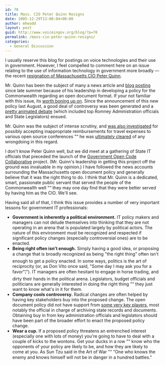 ```yaml
---
id: 78
title: Mass. CIO Peter Quinn Resigns
date: 2005-12-29T13:08:04+00:00
author: mheadd
layout: post
guid: http://www.voiceingov.org/blog/?p=78
permalink: /mass-cio-peter-quinn-resigns/
categories:
  - General Discussion
---
```

I usually reserve this blog for postings on voice technologies and their use in government. However, I feel compelled to comment here on an issue relating to the use of information technology in government more broadly &#8212; the recent [resignation of Massachusetts CIO Peter Quinn](http://news.com.com/Massachusetts+CIO+quits+amid+OpenDocument+debate/2100-1012_3-6012030.html?tag=nefd.top).

Mr. Quinn has been the subject of many a news article and [blog posting](http://www.technorati.com/search/Peter+Quinn) since late summer because of his leadership in developing a policy for the Commonwealth regarding an open document format. If your not familiar with this issue, its [worth boning up on](http://www.mass.gov/portal/site/massgovportal/menuitem.28ce312fa5e831c14db4a11030468a0c/?pageID=itdtopic&L=3&sid=Aitd&L0=Home&L1=Open+Initiatives&L2=OpenDocument). Since the announcement of this new policy last August, a good deal of controversy was been generated and a [pretty animated debate](http://www.eweek.com/article2/0,1895,1857298,00.asp) (which included top Romney Administration officials and State Legislators) ensued.

Mr. Quinn was the subject of intense scrutiny, and [was also investigated](http://www.boston.com/news/local/articles/2005/11/26/romney_administration_reviewing_trips_made_by_technology_chief/) for possibly accepting inappropriate reimbursements for travel expenses to various open source conferences "“ he was [ultimately cleared](http://www.boston.com/news/local/massachusetts/articles/2005/12/10/review_backs_trips_by_technology_chief/) of any wrongdoing in this regard. 

I don't know Peter Quinn well, but we did meet at a gathering of State IT officials that preceded the launch of the [Government Open Code Collaborative](http://www.gocc.gov/) project. (Mr. Quinn's leadership in getting this project off the ground was invaluable in my opinion.) I have followed the news accounts surrounding the Massachusetts open document policy and generally believe that it was the right thing to do. I think that Mr. Quinn is a dedicated, smart, passionate public servant that served the people of the Commonwealth well "“ they may one day find that they were better served by having him as the CIO. We'll see.

Having said all of that, I think this issue provides a number of very important lessons for government IT professionals:

  * **Government is inherently a political environment.** IT policy makers and managers can not delude themselves into thinking that they are not operating in an arena that is populated largely by political actors. The nature of this environment must be recognized and respected if significant policy changes (especially controversial ones) are to be enacted.
  * **Being right often isn't enough.** Simply having a good idea, or proposing a change that is broadly recognized as being "the right thing" often isn't enough to get a policy enacted. In some ways, politics is the art of reciprocity (or, as Don Vito once said, "Some day I may ask you for a favor"¦"). IT managers are often hesitant to engage in horse trading, and dirty their hands in the political arena. Legislators, budget officials and politicians are generally interested in doing the right thing "“ they just want to know what's in it for them.
  * **Company cools controversy.** Radical changes are often helped by having key stakeholders buy into the proposed change. The open document policy did not have support from [some very key players](http://news.com.com/Mass.+officials+criticize+OpenDocument+decision/2100-1013_3-5925823.html), most notably the official in charge of archiving state records and documents. Obtaining buy in from key administration officials and legislators should have been part of the broader effort to enact the proposed policy change. 
  * **Wear a cup.** If a proposed policy threatens an entrenched interest (especially one with lots of money) you're going to have to deal with a couple of kicks to the wontons. Get your ducks in a row "“ know who the opponents of your policy are likely to be, and how they are likely to come at you. As Sun Tzu said in the Art of War "“ "One who knows the enemy and knows himself will not be in danger in a hundred battles."